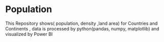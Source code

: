 # Population
This Repository shows( population, density ,land area) for Countries and Continents , data is processed by python(pandas, numpy, matplotlib) and visualized by Power BI
